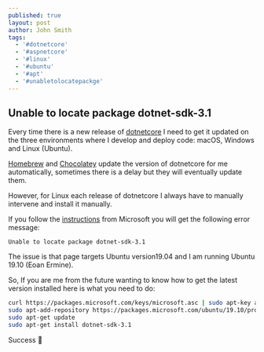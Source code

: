 ```yaml
---
published: true
layout: post
author: John Smith
tags:
  - '#dotnetcore'
  - '#aspnetcore'
  - '#linux'
  - '#ubuntu'
  - '#apt'
  - '#unabletolocatepackge'
---
```

## Unable to locate package dotnet-sdk-3.1

Every time there is a new release of [dotnetcore](https://dotnet.microsoft.com/download) I need to get it updated on the three environments where I develop and deploy code: macOS, Windows and Linux (Ubuntu).

[Homebrew](https://brew.sh/) and [Chocolatey](https://chocolatey.org/) update the version of dotnetcore for me automatically, sometimes there is a delay but they will eventually update them.

However, for Linux each release of dotnetcore I always have to manually intervene and install it manually.

If you follow the [instructions](https://docs.microsoft.com/en-gb/dotnet/core/install/linux-package-manager-ubuntu-1904]) from Microsoft  you will get the following error message:

```text
Unable to locate package dotnet-sdk-3.1
```

The issue is that page targets Ubuntu version19.04 and I am running Ubuntu 19.10 (Eoan Ermine).

So, If you are me from the future wanting to know how to get the latest version installed  here is what you need to do:

```bash
curl https://packages.microsoft.com/keys/microsoft.asc | sudo apt-key add -
sudo apt-add-repository https://packages.microsoft.com/ubuntu/19.10/prod
sudo apt-get update
sudo apt-get install dotnet-sdk-3.1
```

Success 🎉

